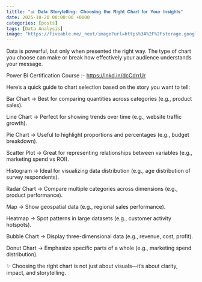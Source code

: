 ```yaml
---
tittle: "📊 𝐃𝐚𝐭𝐚 𝐒𝐭𝐨𝐫𝐲𝐭𝐞𝐥𝐥𝐢𝐧𝐠: 𝐂𝐡𝐨𝐨𝐬𝐢𝐧𝐠 𝐭𝐡𝐞 𝐑𝐢𝐠𝐡𝐭 𝐂𝐡𝐚𝐫𝐭 𝐟𝐨𝐫 𝐘𝐨𝐮𝐫 𝐈𝐧𝐬𝐢𝐠𝐡𝐭𝐬"
date: 2025-10-20 00:00:00 +0000
categories: [posts]
tags: [Data Analysis]
image: "https://fiveable.me/_next/image?url=https%3A%2F%2Fstorage.googleapis.com%2Fstatic.prod.fiveable.me%2Fsearch-images%252F%2522Quantitative_qualitative_temporal_data_visualization_techniques_examples_charts_graphs_infographics_study_guide%2522-4833.1523705164.jpg&w=1920&q=75"
---
```

Data is powerful, but only when presented the right way. The type of chart you choose can make or break how effectively your audience understands your message.

Power Bi Certification Course :- https://lnkd.in/dcCdrrUr

Here’s a quick guide to chart selection based on the story you want to tell:

Bar Chart → Best for comparing quantities across categories (e.g., product sales).

Line Chart → Perfect for showing trends over time (e.g., website traffic growth).

Pie Chart → Useful to highlight proportions and percentages (e.g., budget breakdown).

Scatter Plot → Great for representing relationships between variables (e.g., marketing spend vs ROI).

Histogram → Ideal for visualizing data distribution (e.g., age distribution of survey respondents).

Radar Chart → Compare multiple categories across dimensions (e.g., product performance).

Map → Show geospatial data (e.g., regional sales performance).

Heatmap → Spot patterns in large datasets (e.g., customer activity hotspots).

Bubble Chart → Display three-dimensional data (e.g., revenue, cost, profit).

Donut Chart → Emphasize specific parts of a whole (e.g., marketing spend distribution).

✨ Choosing the right chart is not just about visuals—it’s about clarity, impact, and storytelling.
